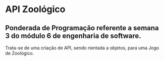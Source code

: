 # API Zoológico
 
 ## Ponderada de Programação referente a semana 3 do módulo 6 de engenharia de software.

 Trata-se de uma criação de API, sendo rientada a objetos, para uma Jogo de Zoológico.
